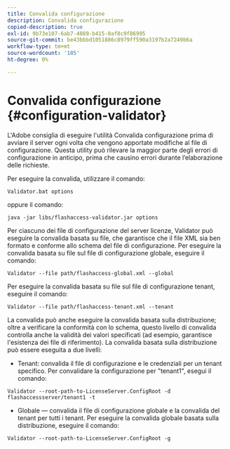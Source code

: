 ```yaml
---
title: Convalida configurazione
description: Convalida configurazione
copied-description: true
exl-id: 9b73e107-6ab7-4089-b415-0af8c9f86995
source-git-commit: be43bbbd1051886c8979ff590a3197b2a7249b6a
workflow-type: tm+mt
source-wordcount: '185'
ht-degree: 0%

---
```


# Convalida configurazione {#configuration-validator}

L&#39;Adobe consiglia di eseguire l&#39;utilità Convalida configurazione prima di avviare il server ogni volta che vengono apportate modifiche al file di configurazione. Questa utility può rilevare la maggior parte degli errori di configurazione in anticipo, prima che causino errori durante l’elaborazione delle richieste.

Per eseguire la convalida, utilizzare il comando:

```
Validator.bat options  
```

oppure il comando:

```
java -jar libs/flashaccess-validator.jar options 
```

Per ciascuno dei file di configurazione del server licenze, Validator può eseguire la convalida basata su file, che garantisce che il file XML sia ben formato e conforme allo schema del file di configurazione. Per eseguire la convalida basata su file sul file di configurazione globale, eseguire il comando:

```
Validator --file path/flashaccess-global.xml --global
```

Per eseguire la convalida basata su file sul file di configurazione tenant, eseguire il comando:

```
Validator --file path/flashaccess-tenant.xml --tenant
```

La convalida può anche eseguire la convalida basata sulla distribuzione; oltre a verificare la conformità con lo schema, questo livello di convalida controlla anche la validità dei valori specificati (ad esempio, garantisce l&#39;esistenza dei file di riferimento). La convalida basata sulla distribuzione può essere eseguita a due livelli:

* Tenant: convalida il file di configurazione e le credenziali per un tenant specifico. Per convalidare la configurazione per &quot;tenant1&quot;, esegui il comando:

```
Validator --root-path-to-LicenseServer.ConfigRoot -d flashaccessserver/tenant1 -t 
```

* Globale — convalida il file di configurazione globale e la convalida del tenant per tutti i tenant. Per eseguire la convalida globale basata sulla distribuzione, eseguire il comando:

```
Validator --root-path-to-LicenseServer.ConfigRoot -g 
```
